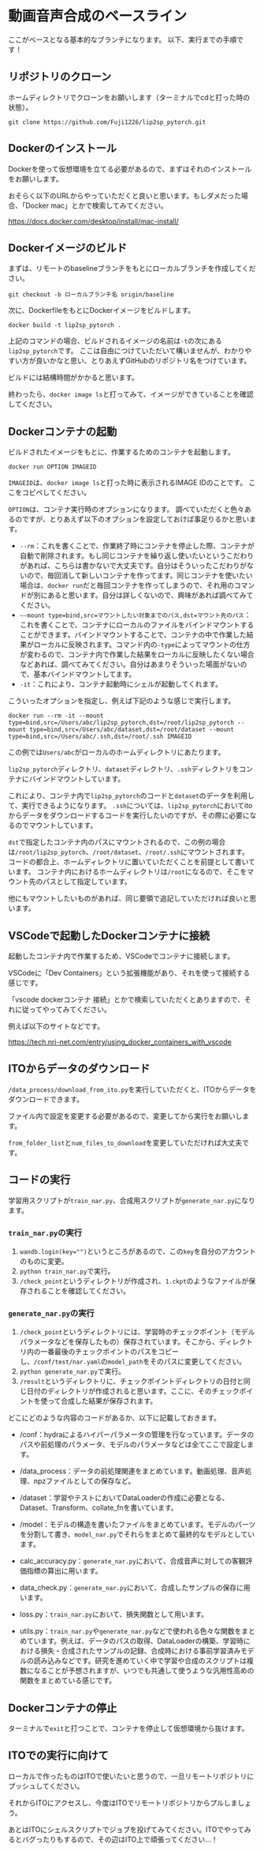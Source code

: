 # 動画音声合成のベースライン

ここがベースとなる基本的なブランチになります。
以下、実行までの手順です！


## リポジトリのクローン
ホームディレクトリでクローンをお願いします（ターミナルでcdと打った時の状態）。

`git clone https://github.com/Fuji1226/lip2sp_pytorch.git`


## Dockerのインストール
Dockerを使って仮想環境を立てる必要があるので、まずはそれのインストールをお願いします。

おそらく以下のURLからやっていただくと良いと思います。もしダメだった場合、「Docker mac」とかで検索してみてください。

https://docs.docker.com/desktop/install/mac-install/


## Dockerイメージのビルド
まずは、リモートのbaselineブランチをもとにローカルブランチを作成してください。

`git checkout -b ローカルブランチ名 origin/baseline`

次に、DockerfileをもとにDockerイメージをビルドします。

`docker build -t lip2sp_pytorch .`

上記のコマンドの場合、ビルドされるイメージの名前は`-t`の次にある`lip2sp_pytorch`です。
ここは自由につけていただいて構いませんが、わかりやすい方が良いかなと思い、とりあえずGitHubのリポジトリ名をつけています。

ビルドには結構時間がかかると思います。

終わったら、`docker image ls`と打ってみて、イメージができていることを確認してください。


## Dockerコンテナの起動
ビルドされたイメージをもとに、作業するためのコンテナを起動します。

`docker run OPTION IMAGEID`

`IMAGEID`は、`docker image ls`と打った時に表示されるIMAGE IDのことです。
ここをコピペしてください。

`OPTION`は、コンテナ実行時のオプションになります。
調べていただくと色々あるのですが、とりあえず以下のオプションを設定しておけば事足りるかと思います。

* `--rm`：これを書くことで、作業終了時にコンテナを停止した際、コンテナが自動で削除されます。もし同じコンテナを繰り返し使いたいというこだわりがあれば、こちらは書かないで大丈夫です。自分はそういったこだわりがないので、毎回消して新しいコンテナを作ってます。同じコンテナを使いたい場合は、`docker run`だと毎回コンテナを作ってしまうので、それ用のコマンドが別にあると思います。自分は詳しくないので、興味があれば調べてみてください。
* `—-mount type=bind,src=マウントしたい対象までのパス,dst=マウント先のパス`：これを書くことで、コンテナにローカルのファイルをバインドマウントすることができます。バインドマウントすることで、コンテナの中で作業した結果がローカルに反映されます。コマンド内の`-type`によってマウントの仕方が変わるので、コンテナ内で作業した結果をローカルに反映したくない場合などあれば、調べてみてください。自分はあまりそういった場面がないので、基本バインドマウントしてます。
* `-it`：これにより、コンテナ起動時にシェルが起動してくれます。

こういったオプションを指定し、例えば下記のような感じで実行します。

`docker run --rm -it --mount type=bind,src=/Users/abc/lip2sp_pytorch,dst=/root/lip2sp_pytorch --mount type=bind,src=/Users/abc/dataset,dst=/root/dataset --mount type=bind,src=/Users/abc/.ssh,dst=/root/.ssh IMAGEID`

この例では`Users/abc`がローカルのホームディレクトリにあたります。

`lip2sp_pytorch`ディレクトリ、`dataset`ディレクトリ、`.ssh`ディレクトリをコンテナにバインドマウントしています。

これにより、コンテナ内で`lip2sp_pytorch`のコードと`dataset`のデータを利用して、実行できるようになります。
`.ssh`については、`lip2sp_pytorch`においてitoからデータをダウンロードするコードを実行したいのですが、その際に必要になるのでマウントしています。

`dst`で指定したコンテナ内のパスにマウントされるので、この例の場合は`/root/lip2sp_pytorch`、`/root/dataset`、`/root/.ssh`にマウントされます。
コードの都合上、ホームディレクトリに置いていただくことを前提として書いています。
コンテナ内におけるホームディレクトリは`/root`になるので、そこをマウント先のパスとして指定しています。

他にもマウントしたいものがあれば、同じ要領で追記していただければ良いと思います。


## VSCodeで起動したDockerコンテナに接続
起動したコンテナ内で作業するため、VSCodeでコンテナに接続します。

VSCodeに「Dev Containers」という拡張機能があり、それを使って接続する感じです。

「vscode dockerコンテナ 接続」とかで検索していただくとありますので、それに従ってやってみてください。

例えば以下のサイトなどです。

https://tech.nri-net.com/entry/using_docker_containers_with_vscode


## ITOからデータのダウンロード
`/data_process/download_from_ito.py`を実行していただくと、ITOからデータをダウンロードできます。

ファイル内で設定を変更する必要があるので、変更してから実行をお願いします。

`from_folder_list`と`num_files_to_download`を変更していただければ大丈夫です。


## コードの実行
学習用スクリプトが`train_nar.py`、合成用スクリプトが`generate_nar.py`になります。

### `train_nar.py`の実行
1. `wandb.login(key="")`というところがあるので、この`key`を自分のアカウントのものに変更。
2. `python train_nar.py`で実行。
3. `/check_point`というディレクトリが作成され、`1.ckpt`のようなファイルが保存されることを確認してください。

### `generate_nar.py`の実行
1. `/check_point`というディレクトリには、学習時のチェックポイント（モデルパラメータなどを保存したもの）保存されています。そこから、ディレクトリ内の一番最後のチェックポイントのパスをコピーし、`/conf/test/nar.yaml`の`model_path`をそのパスに変更してください。
2. `python generate_nar.py`で実行。
3. `/result`というディレクトリに、チェックポイントディレクトリの日付と同じ日付のディレクトリが作成されると思います。ここに、そのチェックポイントを使って合成した結果が保存されます。

どこにどのような内容のコードがあるか、以下に記載しておきます。

* /conf：hydraによるハイパーパラメータの管理を行なっています。データのパスや前処理のパラメータ、モデルのパラメータなどは全てここで設定します。

* /data_process：データの前処理関連をまとめています。動画処理、音声処理、npzファイルとしての保存など。

* /dataset：学習やテストにおいてDataLoaderの作成に必要となる、Dataset、Transform、collate_fnを書いています。

* /model：モデルの構造を書いたファイルをまとめています。モデルのパーツを分割して書き、`model_nar.py`でそれらをまとめて最終的なモデルとしています。

* calc_accuracy.py：`generate_nar.py`において、合成音声に対しての客観評価指標の算出に用います。

* data_check.py：`generate_nar.py`において、合成したサンプルの保存に用います。

* loss.py：`train_nar.py`において、損失関数として用います。

* utils.py：`train_nar.py`や`generate_nar.py`などで使われる色々な関数をまとめています。例えば、データのパスの取得、DataLoaderの構築、学習時における損失・合成されたサンプルの記録、合成時における事前学習済みモデルの読み込みなどです。研究を進めていく中で学習や合成のスクリプトは複数になることが予想されますが、いつでも共通して使うような汎用性高めの関数をまとめている感じです。


## Dockerコンテナの停止
ターミナルで`exit`と打つことで、コンテナを停止して仮想環境から抜けます。


## ITOでの実行に向けて
ローカルで作ったものはITOで使いたいと思うので、一旦リモートリポジトリにプッシュしてください。

それからITOにアクセスし、今度はITOでリモートリポジトリからプルしましょう。

あとはITOにシェルスクリプトでジョブを投げてみてください。ITOでやってみるとバグったりもするので、その辺はITO上で頑張ってください…！